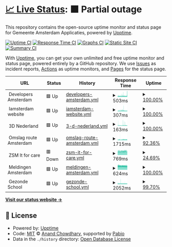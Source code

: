 # [📈 Live Status](https://amsterdam.github.io/ee-upptime/): <!--live status--> **🟧 Partial outage**

This repository contains the open-source uptime monitor and status page for Gemeente Amsterdam Applicaties, powered by [Upptime](https://github.com/upptime/upptime).

[![Uptime CI](https://github.com/Amsterdam/ee-upptime/workflows/Uptime%20CI/badge.svg)](https://github.com/Amsterdam/ee-upptime/actions?query=workflow%3A%22Uptime+CI%22)
[![Response Time CI](https://github.com/Amsterdam/ee-upptime/workflows/Response%20Time%20CI/badge.svg)](https://github.com/Amsterdam/ee-upptime/actions?query=workflow%3A%22Response+Time+CI%22)
[![Graphs CI](https://github.com/Amsterdam/ee-upptime/workflows/Graphs%20CI/badge.svg)](https://github.com/Amsterdam/ee-upptime/actions?query=workflow%3A%22Graphs+CI%22)
[![Static Site CI](https://github.com/Amsterdam/ee-upptime/workflows/Static%20Site%20CI/badge.svg)](https://github.com/Amsterdam/ee-upptime/actions?query=workflow%3A%22Static+Site+CI%22)
[![Summary CI](https://github.com/Amsterdam/ee-upptime/workflows/Summary%20CI/badge.svg)](https://github.com/Amsterdam/ee-upptime/actions?query=workflow%3A%22Summary+CI%22)

With [Upptime](https://upptime.js.org), you can get your own unlimited and free uptime monitor and status page, powered entirely by a GitHub repository. We use [Issues](https://github.com/upptime/upptime/issues) as incident reports, [Actions](https://github.com/amsterdam/amsterdam-ee-upptime/actions) as uptime monitors, and [Pages](https://demo.upptime.js.org) for the status page.

<!--start: status pages-->
<!-- This summary is generated by Upptime (https://github.com/upptime/upptime) -->
<!-- Do not edit this manually, your changes will be overwritten -->
<!-- prettier-ignore -->
| URL | Status | History | Response Time | Uptime |
| --- | ------ | ------- | ------------- | ------ |
| <img alt="" src="https://icons.duckduckgo.com/ip3/null.ico" height="13"> Developers Amsterdam | 🟩 Up | [developers-amsterdam.yml](https://github.com/Amsterdam/ee-upptime/commits/HEAD/history/developers-amsterdam.yml) | <details><summary><img alt="Response time graph" src="./graphs/developers-amsterdam/response-time-week.png" height="20"> 503ms</summary><br><a href="https://amsterdam.github.io/ee-upptime/history/developers-amsterdam"><img alt="Response time 506" src="https://img.shields.io/endpoint?url=https%3A%2F%2Fraw.githubusercontent.com%2FAmsterdam%2Fee-upptime%2FHEAD%2Fapi%2Fdevelopers-amsterdam%2Fresponse-time.json"></a><br><a href="https://amsterdam.github.io/ee-upptime/history/developers-amsterdam"><img alt="24-hour response time 630" src="https://img.shields.io/endpoint?url=https%3A%2F%2Fraw.githubusercontent.com%2FAmsterdam%2Fee-upptime%2FHEAD%2Fapi%2Fdevelopers-amsterdam%2Fresponse-time-day.json"></a><br><a href="https://amsterdam.github.io/ee-upptime/history/developers-amsterdam"><img alt="7-day response time 503" src="https://img.shields.io/endpoint?url=https%3A%2F%2Fraw.githubusercontent.com%2FAmsterdam%2Fee-upptime%2FHEAD%2Fapi%2Fdevelopers-amsterdam%2Fresponse-time-week.json"></a><br><a href="https://amsterdam.github.io/ee-upptime/history/developers-amsterdam"><img alt="30-day response time 507" src="https://img.shields.io/endpoint?url=https%3A%2F%2Fraw.githubusercontent.com%2FAmsterdam%2Fee-upptime%2FHEAD%2Fapi%2Fdevelopers-amsterdam%2Fresponse-time-month.json"></a><br><a href="https://amsterdam.github.io/ee-upptime/history/developers-amsterdam"><img alt="1-year response time 506" src="https://img.shields.io/endpoint?url=https%3A%2F%2Fraw.githubusercontent.com%2FAmsterdam%2Fee-upptime%2FHEAD%2Fapi%2Fdevelopers-amsterdam%2Fresponse-time-year.json"></a></details> | <details><summary><a href="https://amsterdam.github.io/ee-upptime/history/developers-amsterdam">100.00%</a></summary><a href="https://amsterdam.github.io/ee-upptime/history/developers-amsterdam"><img alt="All-time uptime 100.00%" src="https://img.shields.io/endpoint?url=https%3A%2F%2Fraw.githubusercontent.com%2FAmsterdam%2Fee-upptime%2FHEAD%2Fapi%2Fdevelopers-amsterdam%2Fuptime.json"></a><br><a href="https://amsterdam.github.io/ee-upptime/history/developers-amsterdam"><img alt="24-hour uptime 100.00%" src="https://img.shields.io/endpoint?url=https%3A%2F%2Fraw.githubusercontent.com%2FAmsterdam%2Fee-upptime%2FHEAD%2Fapi%2Fdevelopers-amsterdam%2Fuptime-day.json"></a><br><a href="https://amsterdam.github.io/ee-upptime/history/developers-amsterdam"><img alt="7-day uptime 100.00%" src="https://img.shields.io/endpoint?url=https%3A%2F%2Fraw.githubusercontent.com%2FAmsterdam%2Fee-upptime%2FHEAD%2Fapi%2Fdevelopers-amsterdam%2Fuptime-week.json"></a><br><a href="https://amsterdam.github.io/ee-upptime/history/developers-amsterdam"><img alt="30-day uptime 100.00%" src="https://img.shields.io/endpoint?url=https%3A%2F%2Fraw.githubusercontent.com%2FAmsterdam%2Fee-upptime%2FHEAD%2Fapi%2Fdevelopers-amsterdam%2Fuptime-month.json"></a><br><a href="https://amsterdam.github.io/ee-upptime/history/developers-amsterdam"><img alt="1-year uptime 100.00%" src="https://img.shields.io/endpoint?url=https%3A%2F%2Fraw.githubusercontent.com%2FAmsterdam%2Fee-upptime%2FHEAD%2Fapi%2Fdevelopers-amsterdam%2Fuptime-year.json"></a></details>
| <img alt="" src="https://icons.duckduckgo.com/ip3/null.ico" height="13"> Iamsterdam website | 🟩 Up | [iamsterdam-website.yml](https://github.com/Amsterdam/ee-upptime/commits/HEAD/history/iamsterdam-website.yml) | <details><summary><img alt="Response time graph" src="./graphs/iamsterdam-website/response-time-week.png" height="20"> 307ms</summary><br><a href="https://amsterdam.github.io/ee-upptime/history/iamsterdam-website"><img alt="Response time 311" src="https://img.shields.io/endpoint?url=https%3A%2F%2Fraw.githubusercontent.com%2FAmsterdam%2Fee-upptime%2FHEAD%2Fapi%2Fiamsterdam-website%2Fresponse-time.json"></a><br><a href="https://amsterdam.github.io/ee-upptime/history/iamsterdam-website"><img alt="24-hour response time 284" src="https://img.shields.io/endpoint?url=https%3A%2F%2Fraw.githubusercontent.com%2FAmsterdam%2Fee-upptime%2FHEAD%2Fapi%2Fiamsterdam-website%2Fresponse-time-day.json"></a><br><a href="https://amsterdam.github.io/ee-upptime/history/iamsterdam-website"><img alt="7-day response time 307" src="https://img.shields.io/endpoint?url=https%3A%2F%2Fraw.githubusercontent.com%2FAmsterdam%2Fee-upptime%2FHEAD%2Fapi%2Fiamsterdam-website%2Fresponse-time-week.json"></a><br><a href="https://amsterdam.github.io/ee-upptime/history/iamsterdam-website"><img alt="30-day response time 311" src="https://img.shields.io/endpoint?url=https%3A%2F%2Fraw.githubusercontent.com%2FAmsterdam%2Fee-upptime%2FHEAD%2Fapi%2Fiamsterdam-website%2Fresponse-time-month.json"></a><br><a href="https://amsterdam.github.io/ee-upptime/history/iamsterdam-website"><img alt="1-year response time 311" src="https://img.shields.io/endpoint?url=https%3A%2F%2Fraw.githubusercontent.com%2FAmsterdam%2Fee-upptime%2FHEAD%2Fapi%2Fiamsterdam-website%2Fresponse-time-year.json"></a></details> | <details><summary><a href="https://amsterdam.github.io/ee-upptime/history/iamsterdam-website">100.00%</a></summary><a href="https://amsterdam.github.io/ee-upptime/history/iamsterdam-website"><img alt="All-time uptime 100.00%" src="https://img.shields.io/endpoint?url=https%3A%2F%2Fraw.githubusercontent.com%2FAmsterdam%2Fee-upptime%2FHEAD%2Fapi%2Fiamsterdam-website%2Fuptime.json"></a><br><a href="https://amsterdam.github.io/ee-upptime/history/iamsterdam-website"><img alt="24-hour uptime 100.00%" src="https://img.shields.io/endpoint?url=https%3A%2F%2Fraw.githubusercontent.com%2FAmsterdam%2Fee-upptime%2FHEAD%2Fapi%2Fiamsterdam-website%2Fuptime-day.json"></a><br><a href="https://amsterdam.github.io/ee-upptime/history/iamsterdam-website"><img alt="7-day uptime 100.00%" src="https://img.shields.io/endpoint?url=https%3A%2F%2Fraw.githubusercontent.com%2FAmsterdam%2Fee-upptime%2FHEAD%2Fapi%2Fiamsterdam-website%2Fuptime-week.json"></a><br><a href="https://amsterdam.github.io/ee-upptime/history/iamsterdam-website"><img alt="30-day uptime 100.00%" src="https://img.shields.io/endpoint?url=https%3A%2F%2Fraw.githubusercontent.com%2FAmsterdam%2Fee-upptime%2FHEAD%2Fapi%2Fiamsterdam-website%2Fuptime-month.json"></a><br><a href="https://amsterdam.github.io/ee-upptime/history/iamsterdam-website"><img alt="1-year uptime 100.00%" src="https://img.shields.io/endpoint?url=https%3A%2F%2Fraw.githubusercontent.com%2FAmsterdam%2Fee-upptime%2FHEAD%2Fapi%2Fiamsterdam-website%2Fuptime-year.json"></a></details>
| <img alt="" src="https://icons.duckduckgo.com/ip3/null.ico" height="13"> 3D Nederland | 🟩 Up | [3-d-nederland.yml](https://github.com/Amsterdam/ee-upptime/commits/HEAD/history/3-d-nederland.yml) | <details><summary><img alt="Response time graph" src="./graphs/3-d-nederland/response-time-week.png" height="20"> 163ms</summary><br><a href="https://amsterdam.github.io/ee-upptime/history/3-d-nederland"><img alt="Response time 161" src="https://img.shields.io/endpoint?url=https%3A%2F%2Fraw.githubusercontent.com%2FAmsterdam%2Fee-upptime%2FHEAD%2Fapi%2F3-d-nederland%2Fresponse-time.json"></a><br><a href="https://amsterdam.github.io/ee-upptime/history/3-d-nederland"><img alt="24-hour response time 153" src="https://img.shields.io/endpoint?url=https%3A%2F%2Fraw.githubusercontent.com%2FAmsterdam%2Fee-upptime%2FHEAD%2Fapi%2F3-d-nederland%2Fresponse-time-day.json"></a><br><a href="https://amsterdam.github.io/ee-upptime/history/3-d-nederland"><img alt="7-day response time 163" src="https://img.shields.io/endpoint?url=https%3A%2F%2Fraw.githubusercontent.com%2FAmsterdam%2Fee-upptime%2FHEAD%2Fapi%2F3-d-nederland%2Fresponse-time-week.json"></a><br><a href="https://amsterdam.github.io/ee-upptime/history/3-d-nederland"><img alt="30-day response time 161" src="https://img.shields.io/endpoint?url=https%3A%2F%2Fraw.githubusercontent.com%2FAmsterdam%2Fee-upptime%2FHEAD%2Fapi%2F3-d-nederland%2Fresponse-time-month.json"></a><br><a href="https://amsterdam.github.io/ee-upptime/history/3-d-nederland"><img alt="1-year response time 161" src="https://img.shields.io/endpoint?url=https%3A%2F%2Fraw.githubusercontent.com%2FAmsterdam%2Fee-upptime%2FHEAD%2Fapi%2F3-d-nederland%2Fresponse-time-year.json"></a></details> | <details><summary><a href="https://amsterdam.github.io/ee-upptime/history/3-d-nederland">100.00%</a></summary><a href="https://amsterdam.github.io/ee-upptime/history/3-d-nederland"><img alt="All-time uptime 99.86%" src="https://img.shields.io/endpoint?url=https%3A%2F%2Fraw.githubusercontent.com%2FAmsterdam%2Fee-upptime%2FHEAD%2Fapi%2F3-d-nederland%2Fuptime.json"></a><br><a href="https://amsterdam.github.io/ee-upptime/history/3-d-nederland"><img alt="24-hour uptime 100.00%" src="https://img.shields.io/endpoint?url=https%3A%2F%2Fraw.githubusercontent.com%2FAmsterdam%2Fee-upptime%2FHEAD%2Fapi%2F3-d-nederland%2Fuptime-day.json"></a><br><a href="https://amsterdam.github.io/ee-upptime/history/3-d-nederland"><img alt="7-day uptime 100.00%" src="https://img.shields.io/endpoint?url=https%3A%2F%2Fraw.githubusercontent.com%2FAmsterdam%2Fee-upptime%2FHEAD%2Fapi%2F3-d-nederland%2Fuptime-week.json"></a><br><a href="https://amsterdam.github.io/ee-upptime/history/3-d-nederland"><img alt="30-day uptime 99.81%" src="https://img.shields.io/endpoint?url=https%3A%2F%2Fraw.githubusercontent.com%2FAmsterdam%2Fee-upptime%2FHEAD%2Fapi%2F3-d-nederland%2Fuptime-month.json"></a><br><a href="https://amsterdam.github.io/ee-upptime/history/3-d-nederland"><img alt="1-year uptime 99.86%" src="https://img.shields.io/endpoint?url=https%3A%2F%2Fraw.githubusercontent.com%2FAmsterdam%2Fee-upptime%2FHEAD%2Fapi%2F3-d-nederland%2Fuptime-year.json"></a></details>
| <img alt="" src="https://icons.duckduckgo.com/ip3/null.ico" height="13"> Omslag route Amsterdam | 🟩 Up | [omslag-route-amsterdam.yml](https://github.com/Amsterdam/ee-upptime/commits/HEAD/history/omslag-route-amsterdam.yml) | <details><summary><img alt="Response time graph" src="./graphs/omslag-route-amsterdam/response-time-week.png" height="20"> 1715ms</summary><br><a href="https://amsterdam.github.io/ee-upptime/history/omslag-route-amsterdam"><img alt="Response time 1775" src="https://img.shields.io/endpoint?url=https%3A%2F%2Fraw.githubusercontent.com%2FAmsterdam%2Fee-upptime%2FHEAD%2Fapi%2Fomslag-route-amsterdam%2Fresponse-time.json"></a><br><a href="https://amsterdam.github.io/ee-upptime/history/omslag-route-amsterdam"><img alt="24-hour response time 1859" src="https://img.shields.io/endpoint?url=https%3A%2F%2Fraw.githubusercontent.com%2FAmsterdam%2Fee-upptime%2FHEAD%2Fapi%2Fomslag-route-amsterdam%2Fresponse-time-day.json"></a><br><a href="https://amsterdam.github.io/ee-upptime/history/omslag-route-amsterdam"><img alt="7-day response time 1715" src="https://img.shields.io/endpoint?url=https%3A%2F%2Fraw.githubusercontent.com%2FAmsterdam%2Fee-upptime%2FHEAD%2Fapi%2Fomslag-route-amsterdam%2Fresponse-time-week.json"></a><br><a href="https://amsterdam.github.io/ee-upptime/history/omslag-route-amsterdam"><img alt="30-day response time 1779" src="https://img.shields.io/endpoint?url=https%3A%2F%2Fraw.githubusercontent.com%2FAmsterdam%2Fee-upptime%2FHEAD%2Fapi%2Fomslag-route-amsterdam%2Fresponse-time-month.json"></a><br><a href="https://amsterdam.github.io/ee-upptime/history/omslag-route-amsterdam"><img alt="1-year response time 1775" src="https://img.shields.io/endpoint?url=https%3A%2F%2Fraw.githubusercontent.com%2FAmsterdam%2Fee-upptime%2FHEAD%2Fapi%2Fomslag-route-amsterdam%2Fresponse-time-year.json"></a></details> | <details><summary><a href="https://amsterdam.github.io/ee-upptime/history/omslag-route-amsterdam">92.36%</a></summary><a href="https://amsterdam.github.io/ee-upptime/history/omslag-route-amsterdam"><img alt="All-time uptime 98.62%" src="https://img.shields.io/endpoint?url=https%3A%2F%2Fraw.githubusercontent.com%2FAmsterdam%2Fee-upptime%2FHEAD%2Fapi%2Fomslag-route-amsterdam%2Fuptime.json"></a><br><a href="https://amsterdam.github.io/ee-upptime/history/omslag-route-amsterdam"><img alt="24-hour uptime 100.00%" src="https://img.shields.io/endpoint?url=https%3A%2F%2Fraw.githubusercontent.com%2FAmsterdam%2Fee-upptime%2FHEAD%2Fapi%2Fomslag-route-amsterdam%2Fuptime-day.json"></a><br><a href="https://amsterdam.github.io/ee-upptime/history/omslag-route-amsterdam"><img alt="7-day uptime 92.36%" src="https://img.shields.io/endpoint?url=https%3A%2F%2Fraw.githubusercontent.com%2FAmsterdam%2Fee-upptime%2FHEAD%2Fapi%2Fomslag-route-amsterdam%2Fuptime-week.json"></a><br><a href="https://amsterdam.github.io/ee-upptime/history/omslag-route-amsterdam"><img alt="30-day uptime 98.12%" src="https://img.shields.io/endpoint?url=https%3A%2F%2Fraw.githubusercontent.com%2FAmsterdam%2Fee-upptime%2FHEAD%2Fapi%2Fomslag-route-amsterdam%2Fuptime-month.json"></a><br><a href="https://amsterdam.github.io/ee-upptime/history/omslag-route-amsterdam"><img alt="1-year uptime 98.62%" src="https://img.shields.io/endpoint?url=https%3A%2F%2Fraw.githubusercontent.com%2FAmsterdam%2Fee-upptime%2FHEAD%2Fapi%2Fomslag-route-amsterdam%2Fuptime-year.json"></a></details>
| <img alt="" src="https://icons.duckduckgo.com/ip3/null.ico" height="13"> ZSM It for care | 🟥 Down | [zsm-it-for-care.yml](https://github.com/Amsterdam/ee-upptime/commits/HEAD/history/zsm-it-for-care.yml) | <details><summary><img alt="Response time graph" src="./graphs/zsm-it-for-care/response-time-week.png" height="20"> 769ms</summary><br><a href="https://amsterdam.github.io/ee-upptime/history/zsm-it-for-care"><img alt="Response time 761" src="https://img.shields.io/endpoint?url=https%3A%2F%2Fraw.githubusercontent.com%2FAmsterdam%2Fee-upptime%2FHEAD%2Fapi%2Fzsm-it-for-care%2Fresponse-time.json"></a><br><a href="https://amsterdam.github.io/ee-upptime/history/zsm-it-for-care"><img alt="24-hour response time 0" src="https://img.shields.io/endpoint?url=https%3A%2F%2Fraw.githubusercontent.com%2FAmsterdam%2Fee-upptime%2FHEAD%2Fapi%2Fzsm-it-for-care%2Fresponse-time-day.json"></a><br><a href="https://amsterdam.github.io/ee-upptime/history/zsm-it-for-care"><img alt="7-day response time 769" src="https://img.shields.io/endpoint?url=https%3A%2F%2Fraw.githubusercontent.com%2FAmsterdam%2Fee-upptime%2FHEAD%2Fapi%2Fzsm-it-for-care%2Fresponse-time-week.json"></a><br><a href="https://amsterdam.github.io/ee-upptime/history/zsm-it-for-care"><img alt="30-day response time 762" src="https://img.shields.io/endpoint?url=https%3A%2F%2Fraw.githubusercontent.com%2FAmsterdam%2Fee-upptime%2FHEAD%2Fapi%2Fzsm-it-for-care%2Fresponse-time-month.json"></a><br><a href="https://amsterdam.github.io/ee-upptime/history/zsm-it-for-care"><img alt="1-year response time 761" src="https://img.shields.io/endpoint?url=https%3A%2F%2Fraw.githubusercontent.com%2FAmsterdam%2Fee-upptime%2FHEAD%2Fapi%2Fzsm-it-for-care%2Fresponse-time-year.json"></a></details> | <details><summary><a href="https://amsterdam.github.io/ee-upptime/history/zsm-it-for-care">24.69%</a></summary><a href="https://amsterdam.github.io/ee-upptime/history/zsm-it-for-care"><img alt="All-time uptime 87.23%" src="https://img.shields.io/endpoint?url=https%3A%2F%2Fraw.githubusercontent.com%2FAmsterdam%2Fee-upptime%2FHEAD%2Fapi%2Fzsm-it-for-care%2Fuptime.json"></a><br><a href="https://amsterdam.github.io/ee-upptime/history/zsm-it-for-care"><img alt="24-hour uptime 0.00%" src="https://img.shields.io/endpoint?url=https%3A%2F%2Fraw.githubusercontent.com%2FAmsterdam%2Fee-upptime%2FHEAD%2Fapi%2Fzsm-it-for-care%2Fuptime-day.json"></a><br><a href="https://amsterdam.github.io/ee-upptime/history/zsm-it-for-care"><img alt="7-day uptime 24.69%" src="https://img.shields.io/endpoint?url=https%3A%2F%2Fraw.githubusercontent.com%2FAmsterdam%2Fee-upptime%2FHEAD%2Fapi%2Fzsm-it-for-care%2Fuptime-week.json"></a><br><a href="https://amsterdam.github.io/ee-upptime/history/zsm-it-for-care"><img alt="30-day uptime 82.63%" src="https://img.shields.io/endpoint?url=https%3A%2F%2Fraw.githubusercontent.com%2FAmsterdam%2Fee-upptime%2FHEAD%2Fapi%2Fzsm-it-for-care%2Fuptime-month.json"></a><br><a href="https://amsterdam.github.io/ee-upptime/history/zsm-it-for-care"><img alt="1-year uptime 87.23%" src="https://img.shields.io/endpoint?url=https%3A%2F%2Fraw.githubusercontent.com%2FAmsterdam%2Fee-upptime%2FHEAD%2Fapi%2Fzsm-it-for-care%2Fuptime-year.json"></a></details>
| <img alt="" src="https://icons.duckduckgo.com/ip3/null.ico" height="13"> Meldingen Amsterdam | 🟩 Up | [meldingen-amsterdam.yml](https://github.com/Amsterdam/ee-upptime/commits/HEAD/history/meldingen-amsterdam.yml) | <details><summary><img alt="Response time graph" src="./graphs/meldingen-amsterdam/response-time-week.png" height="20"> 624ms</summary><br><a href="https://amsterdam.github.io/ee-upptime/history/meldingen-amsterdam"><img alt="Response time 622" src="https://img.shields.io/endpoint?url=https%3A%2F%2Fraw.githubusercontent.com%2FAmsterdam%2Fee-upptime%2FHEAD%2Fapi%2Fmeldingen-amsterdam%2Fresponse-time.json"></a><br><a href="https://amsterdam.github.io/ee-upptime/history/meldingen-amsterdam"><img alt="24-hour response time 595" src="https://img.shields.io/endpoint?url=https%3A%2F%2Fraw.githubusercontent.com%2FAmsterdam%2Fee-upptime%2FHEAD%2Fapi%2Fmeldingen-amsterdam%2Fresponse-time-day.json"></a><br><a href="https://amsterdam.github.io/ee-upptime/history/meldingen-amsterdam"><img alt="7-day response time 624" src="https://img.shields.io/endpoint?url=https%3A%2F%2Fraw.githubusercontent.com%2FAmsterdam%2Fee-upptime%2FHEAD%2Fapi%2Fmeldingen-amsterdam%2Fresponse-time-week.json"></a><br><a href="https://amsterdam.github.io/ee-upptime/history/meldingen-amsterdam"><img alt="30-day response time 622" src="https://img.shields.io/endpoint?url=https%3A%2F%2Fraw.githubusercontent.com%2FAmsterdam%2Fee-upptime%2FHEAD%2Fapi%2Fmeldingen-amsterdam%2Fresponse-time-month.json"></a><br><a href="https://amsterdam.github.io/ee-upptime/history/meldingen-amsterdam"><img alt="1-year response time 622" src="https://img.shields.io/endpoint?url=https%3A%2F%2Fraw.githubusercontent.com%2FAmsterdam%2Fee-upptime%2FHEAD%2Fapi%2Fmeldingen-amsterdam%2Fresponse-time-year.json"></a></details> | <details><summary><a href="https://amsterdam.github.io/ee-upptime/history/meldingen-amsterdam">100.00%</a></summary><a href="https://amsterdam.github.io/ee-upptime/history/meldingen-amsterdam"><img alt="All-time uptime 100.00%" src="https://img.shields.io/endpoint?url=https%3A%2F%2Fraw.githubusercontent.com%2FAmsterdam%2Fee-upptime%2FHEAD%2Fapi%2Fmeldingen-amsterdam%2Fuptime.json"></a><br><a href="https://amsterdam.github.io/ee-upptime/history/meldingen-amsterdam"><img alt="24-hour uptime 100.00%" src="https://img.shields.io/endpoint?url=https%3A%2F%2Fraw.githubusercontent.com%2FAmsterdam%2Fee-upptime%2FHEAD%2Fapi%2Fmeldingen-amsterdam%2Fuptime-day.json"></a><br><a href="https://amsterdam.github.io/ee-upptime/history/meldingen-amsterdam"><img alt="7-day uptime 100.00%" src="https://img.shields.io/endpoint?url=https%3A%2F%2Fraw.githubusercontent.com%2FAmsterdam%2Fee-upptime%2FHEAD%2Fapi%2Fmeldingen-amsterdam%2Fuptime-week.json"></a><br><a href="https://amsterdam.github.io/ee-upptime/history/meldingen-amsterdam"><img alt="30-day uptime 100.00%" src="https://img.shields.io/endpoint?url=https%3A%2F%2Fraw.githubusercontent.com%2FAmsterdam%2Fee-upptime%2FHEAD%2Fapi%2Fmeldingen-amsterdam%2Fuptime-month.json"></a><br><a href="https://amsterdam.github.io/ee-upptime/history/meldingen-amsterdam"><img alt="1-year uptime 100.00%" src="https://img.shields.io/endpoint?url=https%3A%2F%2Fraw.githubusercontent.com%2FAmsterdam%2Fee-upptime%2FHEAD%2Fapi%2Fmeldingen-amsterdam%2Fuptime-year.json"></a></details>
| <img alt="" src="https://icons.duckduckgo.com/ip3/null.ico" height="13"> Gezonde School | 🟩 Up | [gezonde-school.yml](https://github.com/Amsterdam/ee-upptime/commits/HEAD/history/gezonde-school.yml) | <details><summary><img alt="Response time graph" src="./graphs/gezonde-school/response-time-week.png" height="20"> 2052ms</summary><br><a href="https://amsterdam.github.io/ee-upptime/history/gezonde-school"><img alt="Response time 2032" src="https://img.shields.io/endpoint?url=https%3A%2F%2Fraw.githubusercontent.com%2FAmsterdam%2Fee-upptime%2FHEAD%2Fapi%2Fgezonde-school%2Fresponse-time.json"></a><br><a href="https://amsterdam.github.io/ee-upptime/history/gezonde-school"><img alt="24-hour response time 1946" src="https://img.shields.io/endpoint?url=https%3A%2F%2Fraw.githubusercontent.com%2FAmsterdam%2Fee-upptime%2FHEAD%2Fapi%2Fgezonde-school%2Fresponse-time-day.json"></a><br><a href="https://amsterdam.github.io/ee-upptime/history/gezonde-school"><img alt="7-day response time 2052" src="https://img.shields.io/endpoint?url=https%3A%2F%2Fraw.githubusercontent.com%2FAmsterdam%2Fee-upptime%2FHEAD%2Fapi%2Fgezonde-school%2Fresponse-time-week.json"></a><br><a href="https://amsterdam.github.io/ee-upptime/history/gezonde-school"><img alt="30-day response time 2032" src="https://img.shields.io/endpoint?url=https%3A%2F%2Fraw.githubusercontent.com%2FAmsterdam%2Fee-upptime%2FHEAD%2Fapi%2Fgezonde-school%2Fresponse-time-month.json"></a><br><a href="https://amsterdam.github.io/ee-upptime/history/gezonde-school"><img alt="1-year response time 2032" src="https://img.shields.io/endpoint?url=https%3A%2F%2Fraw.githubusercontent.com%2FAmsterdam%2Fee-upptime%2FHEAD%2Fapi%2Fgezonde-school%2Fresponse-time-year.json"></a></details> | <details><summary><a href="https://amsterdam.github.io/ee-upptime/history/gezonde-school">99.70%</a></summary><a href="https://amsterdam.github.io/ee-upptime/history/gezonde-school"><img alt="All-time uptime 99.73%" src="https://img.shields.io/endpoint?url=https%3A%2F%2Fraw.githubusercontent.com%2FAmsterdam%2Fee-upptime%2FHEAD%2Fapi%2Fgezonde-school%2Fuptime.json"></a><br><a href="https://amsterdam.github.io/ee-upptime/history/gezonde-school"><img alt="24-hour uptime 100.00%" src="https://img.shields.io/endpoint?url=https%3A%2F%2Fraw.githubusercontent.com%2FAmsterdam%2Fee-upptime%2FHEAD%2Fapi%2Fgezonde-school%2Fuptime-day.json"></a><br><a href="https://amsterdam.github.io/ee-upptime/history/gezonde-school"><img alt="7-day uptime 99.70%" src="https://img.shields.io/endpoint?url=https%3A%2F%2Fraw.githubusercontent.com%2FAmsterdam%2Fee-upptime%2FHEAD%2Fapi%2Fgezonde-school%2Fuptime-week.json"></a><br><a href="https://amsterdam.github.io/ee-upptime/history/gezonde-school"><img alt="30-day uptime 99.73%" src="https://img.shields.io/endpoint?url=https%3A%2F%2Fraw.githubusercontent.com%2FAmsterdam%2Fee-upptime%2FHEAD%2Fapi%2Fgezonde-school%2Fuptime-month.json"></a><br><a href="https://amsterdam.github.io/ee-upptime/history/gezonde-school"><img alt="1-year uptime 99.73%" src="https://img.shields.io/endpoint?url=https%3A%2F%2Fraw.githubusercontent.com%2FAmsterdam%2Fee-upptime%2FHEAD%2Fapi%2Fgezonde-school%2Fuptime-year.json"></a></details>

<!--end: status pages-->

[**Visit our status website →**](https://amsterdam.github.io/ee-upptime)

## 📄 License

- Powered by: [Upptime](https://github.com/upptime/upptime)
- Code: [MIT](./LICENSE) © [Anand Chowdhary](https://anandchowdhary.com), supported by [Pabio](https://pabio.com)
- Data in the `./history` directory: [Open Database License](https://opendatacommons.org/licenses/odbl/1-0/)
